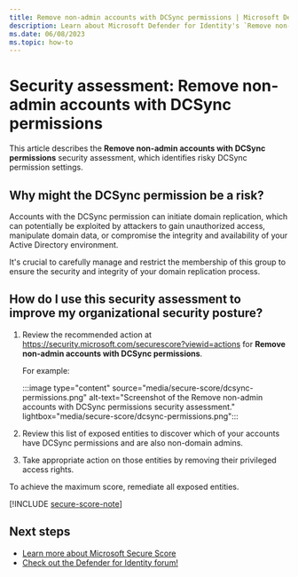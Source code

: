 ```yaml
---
title: Remove non-admin accounts with DCSync permissions | Microsoft Defender for Identity
description: Learn about Microsoft Defender for Identity's `Remove non-admin accounts with DCSync permissions` security assessment in Microsoft Secure Score.
ms.date: 06/08/2023
ms.topic: how-to
---
```


# Security assessment: Remove non-admin accounts with DCSync permissions

This article describes the **Remove non-admin accounts with DCSync permissions** security assessment, which identifies risky DCSync permission settings.

## Why might the DCSync permission be a risk?

Accounts with the DCSync permission can initiate domain replication, which can potentially be exploited by attackers to gain unauthorized access, manipulate domain data, or compromise the integrity and availability of your Active Directory environment.

It's crucial to carefully manage and restrict the membership of this group to ensure the security and integrity of your domain replication process.

## How do I use this security assessment to improve my organizational security posture?

1. Review the recommended action at <https://security.microsoft.com/securescore?viewid=actions> for **Remove non-admin accounts with DCSync permissions**.

    For example:

    :::image type="content" source="media/secure-score/dcsync-permissions.png" alt-text="Screenshot of the Remove non-admin accounts with DCSync permissions security assessment." lightbox="media/secure-score/dcsync-permissions.png":::

1. Review this list of exposed entities to discover which of your accounts have DCSync permissions and are also non-domain admins.

1. Take appropriate action on those entities by removing their privileged access rights.

To achieve the maximum score, remediate all exposed entities.

[!INCLUDE [secure-score-note](../includes/secure-score-note.md)]


## Next steps

- [Learn more about Microsoft Secure Score](/microsoft-365/security/defender/microsoft-secure-score)
- [Check out the Defender for Identity forum!](<https://aka.ms/MDIcommunity>)
